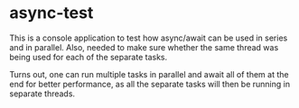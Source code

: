 # async-test
This is a console application to test how async/await can be used in series and in parallel. 
Also, needed to make sure whether the same thread was being used for each of the separate tasks.

Turns out, one can run multiple tasks in parallel and await all of them at the end for better performance, as all the separate tasks will then be running in separate threads.
